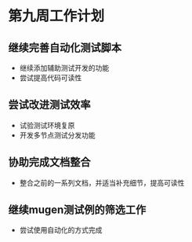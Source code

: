 # 第九周工作计划

## 继续完善自动化测试脚本  
- 继续添加辅助测试开发的功能  
- 尝试提高代码可读性  
## 尝试改进测试效率  
- 试验测试环境复原  
- 开发多节点测试分发功能  
## 协助完成文档整合  
- 整合之前的一系列文档，并适当补充细节，提高可读性  
## 继续mugen测试例的筛选工作  
- 尝试使用自动化的方式完成  